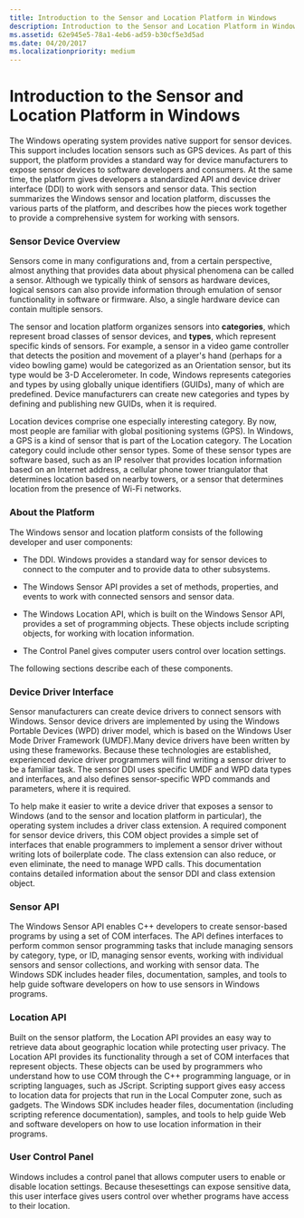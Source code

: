 ```yaml
---
title: Introduction to the Sensor and Location Platform in Windows
description: Introduction to the Sensor and Location Platform in Windows
ms.assetid: 62e945e5-78a1-4eb6-ad59-b30cf5e3d5ad
ms.date: 04/20/2017
ms.localizationpriority: medium
---
```


# Introduction to the Sensor and Location Platform in Windows


The Windows operating system provides native support for sensor devices. This support includes location sensors such as GPS devices. As part of this support, the platform provides a standard way for device manufacturers to expose sensor devices to software developers and consumers. At the same time, the platform gives developers a standardized API and device driver interface (DDI) to work with sensors and sensor data. This section summarizes the Windows sensor and location platform, discusses the various parts of the platform, and describes how the pieces work together to provide a comprehensive system for working with sensors.

### Sensor Device Overview

Sensors come in many configurations and, from a certain perspective, almost anything that provides data about physical phenomena can be called a sensor. Although we typically think of sensors as hardware devices, logical sensors can also provide information through emulation of sensor functionality in software or firmware. Also, a single hardware device can contain multiple sensors.

The sensor and location platform organizes sensors into **categories**, which represent broad classes of sensor devices, and **types**, which represent specific kinds of sensors. For example, a sensor in a video game controller that detects the position and movement of a player's hand (perhaps for a video bowling game) would be categorized as an Orientation sensor, but its type would be 3-D Accelerometer. In code, Windows represents categories and types by using globally unique identifiers (GUIDs), many of which are predefined. Device manufacturers can create new categories and types by defining and publishing new GUIDs, when it is required.

Location devices comprise one especially interesting category. By now, most people are familiar with global positioning systems (GPS). In Windows, a GPS is a kind of sensor that is part of the Location category. The Location category could include other sensor types. Some of these sensor types are software based, such as an IP resolver that provides location information based on an Internet address, a cellular phone tower triangulator that determines location based on nearby towers, or a sensor that determines location from the presence of Wi-Fi networks.

### About the Platform

The Windows sensor and location platform consists of the following developer and user components:

-   The DDI. Windows provides a standard way for sensor devices to connect to the computer and to provide data to other subsystems.

-   The Windows Sensor API provides a set of methods, properties, and events to work with connected sensors and sensor data.

-   The Windows Location API, which is built on the Windows Sensor API, provides a set of programming objects. These objects include scripting objects, for working with location information.

-   The Control Panel gives computer users control over location settings.

The following sections describe each of these components.

### Device Driver Interface

Sensor manufacturers can create device drivers to connect sensors with Windows. Sensor device drivers are implemented by using the Windows Portable Devices (WPD) driver model, which is based on the Windows User Mode Driver Framework (UMDF).Many device drivers have been written by using these frameworks. Because these technologies are established, experienced device driver programmers will find writing a sensor driver to be a familiar task. The sensor DDI uses specific UMDF and WPD data types and interfaces, and also defines sensor-specific WPD commands and parameters, where it is required.

To help make it easier to write a device driver that exposes a sensor to Windows (and to the sensor and location platform in particular), the operating system includes a driver class extension. A required component for sensor device drivers, this COM object provides a simple set of interfaces that enable programmers to implement a sensor driver without writing lots of boilerplate code. The class extension can also reduce, or even eliminate, the need to manage WPD calls. This documentation contains detailed information about the sensor DDI and class extension object.

### Sensor API

The Windows Sensor API enables C++ developers to create sensor-based programs by using a set of COM interfaces. The API defines interfaces to perform common sensor programming tasks that include managing sensors by category, type, or ID, managing sensor events, working with individual sensors and sensor collections, and working with sensor data. The Windows SDK includes header files, documentation, samples, and tools to help guide software developers on how to use sensors in Windows programs.

### Location API

Built on the sensor platform, the Location API provides an easy way to retrieve data about geographic location while protecting user privacy. The Location API provides its functionality through a set of COM interfaces that represent objects. These objects can be used by programmers who understand how to use COM through the C++ programming language, or in scripting languages, such as JScript. Scripting support gives easy access to location data for projects that run in the Local Computer zone, such as gadgets. The Windows SDK includes header files, documentation (including scripting reference documentation), samples, and tools to help guide Web and software developers on how to use location information in their programs.

### User Control Panel

Windows includes a control panel that allows computer users to enable or disable location settings. Because thesesettings can expose sensitive data, this user interface gives users control over whether programs have access to their location.

 

 




